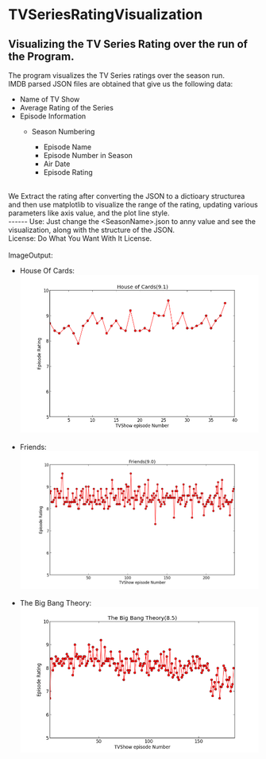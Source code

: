 # TVSeriesRatingVisualization
Visualizing the TV Series Rating over the run of the Program.<br>
-----
The program visualizes the TV Series ratings over the season run.<br>
IMDB parsed JSON files are obtained that give us the following data:<br>
<ul>
<li>Name of TV Show</li>
<li>Average Rating of the Series</li>
<li>Episode Information</li>
<ul>
<li>Season Numbering</li>
<ul>
<li>Episode Name</li>
<li>Episode Number in Season</li>
<li>Air Date</li>
<li>Episode Rating</li>
</ul>
</ul>
</ul>
<br>
We Extract the rating after converting the JSON to a dictioary structurea and then use matplotlib to visualize the range of the rating, updating 
various parameters like axis value, and the plot line style.<br>
------
Use: Just change the &lt;SeasonName&gt;.json to anny value and see the visualization, along with the structure of the JSON.<br>
License: Do What You Want With It License.<br><br>
ImageOutput:<br>
<ul>
<li>House Of Cards:</li>
<img src="test.png"><br><br>
<li>Friends:</li>
<img src="test1.png"><br><br>
<li>The Big Bang Theory:</li>
<img src="test2.png"><br><br>
</ul>
